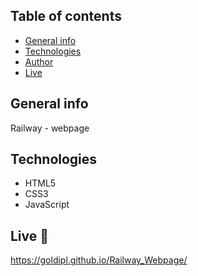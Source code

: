 ## Table of contents
* [General info](#general-info)
* [Technologies](#technologies)
* [Author](#author)
* [Live](#live)

## General info
Railway - webpage

## Technologies
* HTML5
* CSS3
* JavaScript

## Live :star2:
https://goldipl.github.io/Railway_Webpage/
